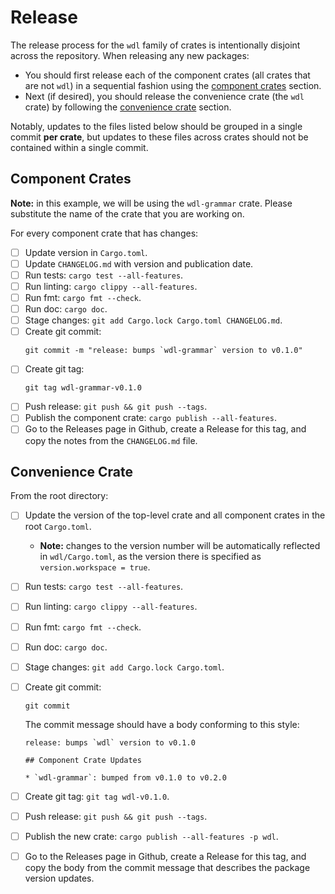 # Release

The release process for the `wdl` family of crates is intentionally disjoint
across the repository. When releasing any new packages:

* You should first release each of the component crates (all crates that are not
`wdl`) in a sequential fashion using the [component crates](#component-crates)
section.
* Next (if desired), you should release the convenience crate (the `wdl` crate)
  by following the [convenience crate](#convenience-crate) section.

Notably, updates to the files listed below should be grouped in a single commit
**per crate**, but updates to these files across crates should not be contained
within a single commit.

## Component Crates

**Note:** in this example, we will be using the `wdl-grammar` crate. Please
substitute the name of the crate that you are working on.

For every component crate that has changes:

  * [ ] Update version in `Cargo.toml`.
  * [ ] Update `CHANGELOG.md` with version and publication date.
  * [ ] Run tests: `cargo test --all-features`.
  * [ ] Run linting: `cargo clippy --all-features`.
  * [ ] Run fmt: `cargo fmt --check`.
  * [ ] Run doc: `cargo doc`.
  * [ ] Stage changes: `git add Cargo.lock Cargo.toml CHANGELOG.md`.
  * [ ] Create git commit:
    ```
    git commit -m "release: bumps `wdl-grammar` version to v0.1.0"
    ```
  * [ ] Create git tag:
    ```
    git tag wdl-grammar-v0.1.0
    ```
  * [ ] Push release: `git push && git push --tags`.
  * [ ] Publish the component crate: `cargo publish --all-features`.
  * [ ] Go to the Releases page in Github, create a Release for this tag, and
    copy the notes from the `CHANGELOG.md` file.

## Convenience Crate

From the root directory:

  * [ ] Update the version of the top-level crate and all component crates in
    the root `Cargo.toml`.
    * **Note:** changes to the version number will be automatically reflected in
    `wdl/Cargo.toml`, as the version there is specified as `version.workspace =
    true`.
  * [ ] Run tests: `cargo test --all-features`.
  * [ ] Run linting: `cargo clippy --all-features`.
  * [ ] Run fmt: `cargo fmt --check`.
  * [ ] Run doc: `cargo doc`.
  * [ ] Stage changes: `git add Cargo.lock Cargo.toml`.
  * [ ] Create git commit:
    ```
    git commit
    ```

    The commit message should have a body conforming to this style:

    ```
    release: bumps `wdl` version to v0.1.0

    ## Component Crate Updates

    * `wdl-grammar`: bumped from v0.1.0 to v0.2.0
    ```
  * [ ] Create git tag: `git tag wdl-v0.1.0`.
  * [ ] Push release: `git push && git push --tags`.
  * [ ] Publish the new crate: `cargo publish --all-features -p wdl`.
  * [ ] Go to the Releases page in Github, create a Release for this tag, and
    copy the body from the commit message that describes the package version
    updates. 